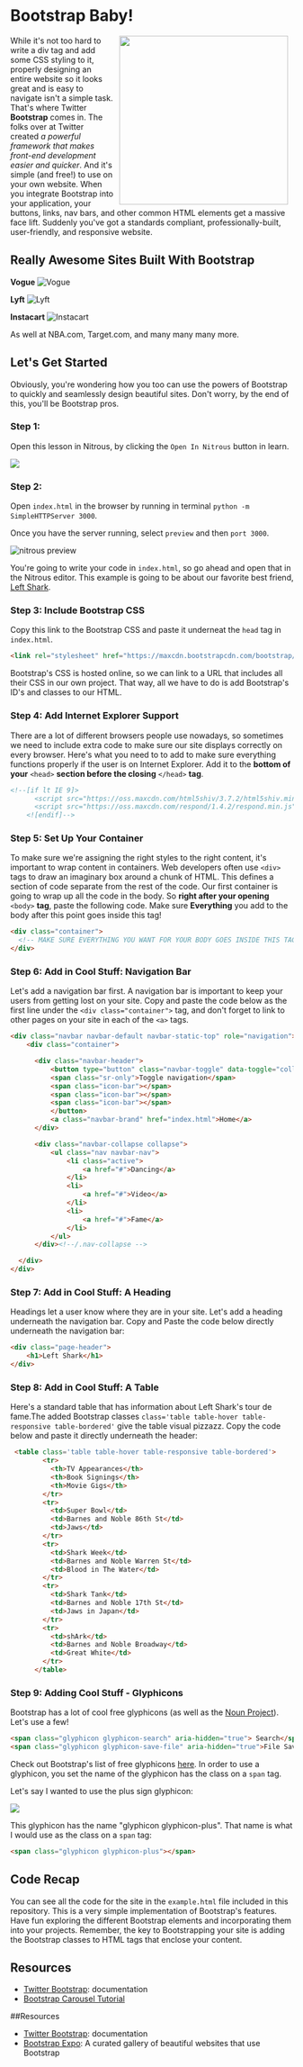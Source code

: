 # Bootstrap Baby!

<img src="https://s3.amazonaws.com/after-school-assets/bootstrap.jpg" width="300px" align="right" hspace="10"> While it's not too hard to write a div tag and add some CSS styling to it, properly designing an entire website so it looks great and is easy to navigate isn't a simple task. That's where Twitter **Bootstrap** comes in. The folks over at Twitter created _a powerful framework that makes front-end development easier and quicker_. And it's simple (and free!) to use on your own website. When you integrate Bootstrap into your application, your buttons, links, nav bars, and other common HTML elements get a massive face lift. Suddenly you've got a standards compliant, professionally-built, user-friendly, and responsive website.


## Really Awesome Sites Built With Bootstrap

**Vogue**
<img src="https://s3.amazonaws.com/after-school-assets/vogue.png" alt="Vogue">

**Lyft**
<img src="https://s3.amazonaws.com/after-school-assets/lyft.png" alt="Lyft">

**Instacart**
<img src="https://s3.amazonaws.com/after-school-assets/instacart.png" alt="Instacart">

As well at NBA.com, Target.com, and many many many more.


## Let's Get Started

Obviously, you're wondering how you too can use the powers of Bootstrap to quickly and seamlessly design beautiful sites. Don't worry, by the end of this, you'll be Bootstrap pros.

### Step 1:

Open this lesson in Nitrous, by clicking the `Open In Nitrous` button in learn.

<img src="https://s3.amazonaws.com/after-school-assets/open-in-nitrous.png">

### Step 2:

Open `index.html` in the browser by running in terminal `python -m SimpleHTTPServer 3000`. 

Once you have the server running, select `preview` and then `port 3000`.

<img src="https://s3.amazonaws.com/after-school-assets/nitrous-preview.png" alt="nitrous preview">

You're going to write your code in `index.html`, so go ahead and open that in the Nitrous editor. This example is going to be about our favorite best friend, [Left Shark](https://www.youtube.com/watch?v=WmcWZ2Bzoho).


### Step 3: Include Bootstrap CSS

Copy this link to the Bootstrap CSS and paste it underneat the `head` tag in `index.html`.
```html
<link rel="stylesheet" href="https://maxcdn.bootstrapcdn.com/bootstrap/3.3.1/css/bootstrap.min.css">
```

Bootstrap's CSS is hosted online, so we can link to a URL that includes all their CSS in our own project. That way, all we have to do is add Bootstrap's ID's and classes to our HTML.


### Step 4:  Add Internet Explorer Support

There are a lot of different browsers people use nowadays, so sometimes we need to include extra code to make sure our site displays correctly on every browser. Here's what you need to to add to make sure everything functions properly if the user is on Internet Explorer. Add it to the **bottom of your** `<head>` **section before the closing** `</head>` **tag**.

```html
<!--[if lt IE 9]>
      <script src="https://oss.maxcdn.com/html5shiv/3.7.2/html5shiv.min.js"></script>
      <script src="https://oss.maxcdn.com/respond/1.4.2/respond.min.js"></script>
    <![endif]-->
```
### Step 5: Set Up Your Container

To make sure we're assigning the right styles to the right content, it's important to wrap content in containers. Web developers often use `<div>` tags to draw an imaginary box around a chunk of HTML. This defines a section of code separate from the rest of the code. Our first container is going to wrap up all the code in the body. So **right after your opening** `<body>` **tag**, paste the following code. Make sure **Everything** you add to the body after this point goes inside this tag!

```html
<div class="container">
  <!-- MAKE SURE EVERYTHING YOU WANT FOR YOUR BODY GOES INSIDE THIS TAG! -->
</div>
```
### Step 6:  Add in Cool Stuff: Navigation Bar

Let's add a navigation bar first. A navigation bar is important to keep your users from getting lost on your site. Copy and paste the code below as the first line under the `<div class="container">` tag, and don't forget to link to other pages on your site in each of the `<a>` tags.
```html
<div class="navbar navbar-default navbar-static-top" role="navigation">
    <div class="container">

      <div class="navbar-header">
          <button type="button" class="navbar-toggle" data-toggle="collapse" data-target=".navbar-collapse">
          <span class="sr-only">Toggle navigation</span>
          <span class="icon-bar"></span>
          <span class="icon-bar"></span>
          <span class="icon-bar"></span>
          </button>
          <a class="navbar-brand" href="index.html">Home</a>
      </div>

      <div class="navbar-collapse collapse">
          <ul class="nav navbar-nav">
              <li class="active">
                  <a href="#">Dancing</a>
              </li>
              <li>
                  <a href="#">Video</a>
              </li>
              <li>
                  <a href="#">Fame</a>
              </li>
          </ul>
      </div><!--/.nav-collapse -->

  </div>
</div>
```

### Step 7: Add in Cool Stuff: A Heading

Headings let a user know where they are in your site. Let's add a heading underneath the navigation bar. Copy and Paste the code below directly underneath the navigation bar:

```html
<div class="page-header">
    <h1>Left Shark</h1>
</div>
```

### Step 8: Add in Cool Stuff: A Table

Here's a standard table that has information about Left Shark's tour de fame.The added Bootstrap classes `class='table table-hover table-responsive table-bordered'` give the table visual pizzazz. Copy the code below and paste it directly underneath the header:


```html
 <table class='table table-hover table-responsive table-bordered'>
        <tr>
          <th>TV Appearances</th>
          <th>Book Signings</th>
          <th>Movie Gigs</th>
        </tr>
        <tr>
          <td>Super Bowl</td>
          <td>Barnes and Noble 86th St</td>
          <td>Jaws</td>
        </tr>
        <tr>
          <td>Shark Week</td>
          <td>Barnes and Noble Warren St</td> 
          <td>Blood in The Water</td>
        </tr>
        <tr>
          <td>Shark Tank</td>
          <td>Barnes and Noble 17th St</td> 
          <td>Jaws in Japan</td>
        </tr>
        <tr>
          <td>shArk</td>
          <td>Barnes and Noble Broadway</td> 
          <td>Great White</td>
        </tr>
      </table>
```

### Step 9: Adding Cool Stuff - Glyphicons

Bootstrap has a lot of cool free glyphicons (as well as the [Noun Project](https://thenounproject.com/)). Let's use a few!

```html
<span class="glyphicon glyphicon-search" aria-hidden="true"> Search</span>
<span class="glyphicon glyphicon-save-file" aria-hidden="true">File Save</span>
```

Check out Bootstrap's list of free glyphicons [here](http://getbootstrap.com/components/#glyphicons). In order to use a glyphicon, you set the name of the glyphicon has the class on a `span` tag.

Let's say I wanted to use the plus sign glyphicon:

<img src="https://s3.amazonaws.com/after-school-assets/glyphicon.png"> 

This glyphicon has the name "glyphicon glyphicon-plus". That name is what I would use as the class on a `span` tag:

```html
<span class="glyphicon glyphicon-plus"></span>
```

## Code Recap
You can see all the code for the site in the `example.html` file included in this repository. This is a very simple implementation of Bootstrap's features. Have fun exploring the different Bootstrap elements and incorporating them into your projects. Remember, the key to Bootstrapping your site is adding the Bootstrap classes to HTML tags that enclose your content.

## Resources
+ <a href="http://getbootstrap.com/">Twitter Bootstrap</a>: documentation
+ <a href="http://bootstrapbay.com/blog/bootstrap-3-carousel-tutorial/">Bootstrap Carousel Tutorial</a>





##Resources
+ <a href="http://getbootstrap.com/">Twitter Bootstrap</a>: documentation
+ <a href="http://expo.getbootstrap.com/">Bootstrap Expo</a>: A curated gallery of beautiful websites that use Bootstrap
